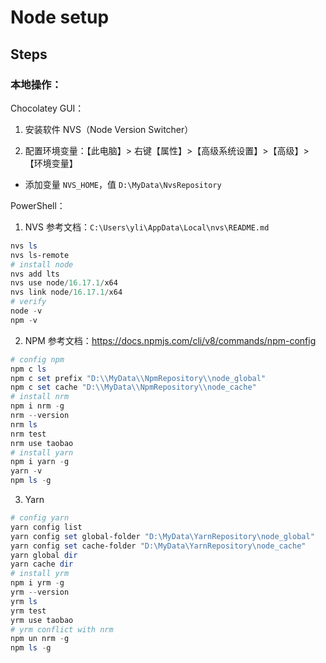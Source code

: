 # Node setup

## Steps

### 本地操作：

Chocolatey GUI：

1. 安装软件 NVS（Node Version Switcher）

2. 配置环境变量：【此电脑】> 右键【属性】>【高级系统设置】>【高级】>【环境变量】

- 添加变量 `NVS_HOME`，值 `D:\MyData\NvsRepository`

PowerShell：

1. NVS 参考文档：`C:\Users\yli\AppData\Local\nvs\README.md`

```powershell
nvs ls
nvs ls-remote
# install node
nvs add lts
nvs use node/16.17.1/x64
nvs link node/16.17.1/x64
# verify
node -v
npm -v
```

2. NPM 参考文档：https://docs.npmjs.com/cli/v8/commands/npm-config

```powershell
# config npm
npm c ls
npm c set prefix "D:\\MyData\\NpmRepository\\node_global"
npm c set cache "D:\\MyData\\NpmRepository\\node_cache"
# install nrm
npm i nrm -g
nrm --version
nrm ls
nrm test
nrm use taobao
# install yarn
npm i yarn -g
yarn -v
npm ls -g
```

3. Yarn

```powershell
# config yarn
yarn config list
yarn config set global-folder "D:\MyData\YarnRepository\node_global"
yarn config set cache-folder "D:\MyData\YarnRepository\node_cache"
yarn global dir
yarn cache dir
# install yrm
npm i yrm -g
yrm --version
yrm ls
yrm test
yrm use taobao
# yrm conflict with nrm
npm un nrm -g
npm ls -g
```
